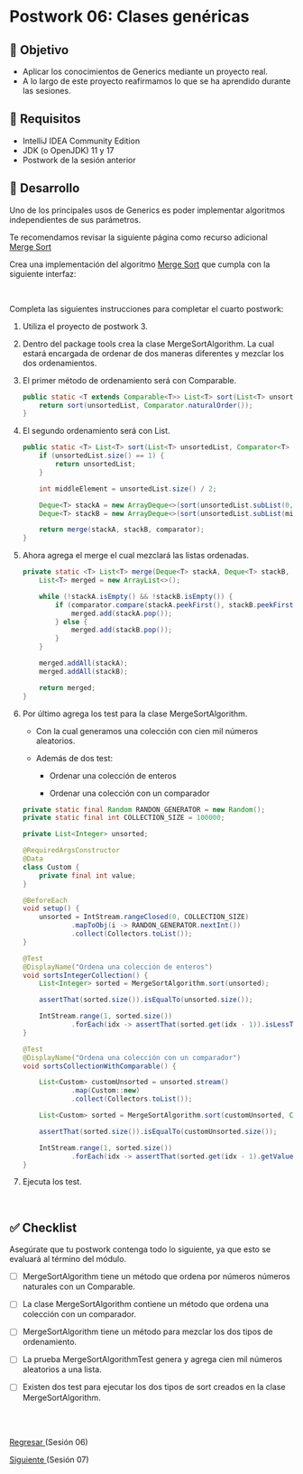 # Postwork 06: Clases genéricas

## 🎩 Objetivo

- Aplicar los conocimientos de Generics mediante un proyecto real.
- A lo largo de este proyecto reafirmamos lo que se ha aprendido durante las sesiones.

## 🎯 Requisitos 

- IntelliJ IDEA Community Edition
- JDK (o OpenJDK) 11 y 17
- Postwork de la sesión anterior

## 🚀 Desarrollo

Uno de los principales usos de Generics es poder implementar algoritmos independientes de sus parámetros.

Te recomendamos revisar la siguiente página como recurso adicional [Merge Sort](https://www.tutorialspoint.com/data_structures_algorithms/merge_sort_algorithm.htm)



Crea una implementación del algoritmo [Merge Sort](https://www.tutorialspoint.com/data_structures_algorithms/merge_sort_algorithm.htm) que cumpla con la siguiente interfaz:

<br/>

Completa las siguientes instrucciones para completar el cuarto postwork:

1. Utiliza el proyecto de postwork 3.

2. Dentro del package tools crea la clase MergeSortAlgorithm. La cual estará encargada de ordenar de dos maneras diferentes y mezclar los dos ordenamientos.

3. El primer método de ordenamiento será con Comparable<t>.

    ```java
    public static <T extends Comparable<T>> List<T> sort(List<T> unsortedList) {
        return sort(unsortedList, Comparator.naturalOrder());
    }
    ```

4. El segundo ordenamiento será con List<T>.

    ```java
    public static <T> List<T> sort(List<T> unsortedList, Comparator<T> comparator) {
        if (unsortedList.size() == 1) {
            return unsortedList;
        }

        int middleElement = unsortedList.size() / 2;

        Deque<T> stackA = new ArrayDeque<>(sort(unsortedList.subList(0, middleElement), comparator));
        Deque<T> stackB = new ArrayDeque<>(sort(unsortedList.subList(middleElement, unsortedList.size()), comparator));

        return merge(stackA, stackB, comparator);
    }
    ```

5. Ahora agrega el merge el cual mezclará las listas ordenadas.

    ```java
    private static <T> List<T> merge(Deque<T> stackA, Deque<T> stackB, Comparator<T> comparator) {
        List<T> merged = new ArrayList<>();

        while (!stackA.isEmpty() && !stackB.isEmpty()) {
            if (comparator.compare(stackA.peekFirst(), stackB.peekFirst()) < 0) {
                merged.add(stackA.pop());
            } else {
                merged.add(stackB.pop());
            }
        }

        merged.addAll(stackA);
        merged.addAll(stackB);

        return merged;
    }
    ```

6. Por último agrega los test para la clase MergeSortAlgorithm.

    - Con la cual generamos una colección con cien mil números aleatorios.
    
    - Además de dos test:
    
        - Ordenar una colección de enteros
        
        - Ordenar una colección con un comparador

    ```java
    private static final Random RANDON_GENERATOR = new Random();
    private static final int COLLECTION_SIZE = 100000;

    private List<Integer> unsorted;

    @RequiredArgsConstructor
    @Data
    class Custom {
        private final int value;
    }

    @BeforeEach
    void setup() {
        unsorted = IntStream.rangeClosed(0, COLLECTION_SIZE)
                .mapToObj(i -> RANDON_GENERATOR.nextInt())
                .collect(Collectors.toList());
    }

    @Test
    @DisplayName("Ordena una colección de enteros")
    void sortsIntegerCollection() {
        List<Integer> sorted = MergeSortAlgorithm.sort(unsorted);

        assertThat(sorted.size()).isEqualTo(unsorted.size());

        IntStream.range(1, sorted.size())
                .forEach(idx -> assertThat(sorted.get(idx - 1)).isLessThanOrEqualTo(sorted.get(idx)));
    }

    @Test
    @DisplayName("Ordena una colección con un comparador")
    void sortsCollectionWithComparable() {

        List<Custom> customUnsorted = unsorted.stream()
                .map(Custom::new)
                .collect(Collectors.toList());

        List<Custom> sorted = MergeSortAlgorithm.sort(customUnsorted, Comparator.comparingInt(Custom::getValue));

        assertThat(sorted.size()).isEqualTo(customUnsorted.size());

        IntStream.range(1, sorted.size())
                .forEach(idx -> assertThat(sorted.get(idx - 1).getValue()).isLessThanOrEqualTo(sorted.get(idx).getValue()));
    }
    ```

7. Ejecuta los test.

<br/>

## ✅ Checklist 

Asegúrate que tu postwork contenga todo lo siguiente, ya que esto se evaluará al término del módulo.

- [ ] MergeSortAlgorithm tiene un método que ordena por números números naturales con un Comparable<t>.

- [ ] La clase MergeSortAlgorithm contiene un método que ordena una colección con un comparador.

- [ ] MergeSortAlgorithm tiene un método para mezclar los dos tipos de ordenamiento.

- [ ] La prueba MergeSortAlgorithmTest genera y agrega cien mil números aleatorios a una lista.

- [ ] Existen dos test para ejecutar los dos tipos de sort creados en la clase MergeSortAlgorithm.


<br/>
<br/>

[Regresar ](../Readme.md)(Sesión 06)

[Siguiente ](../../Sesion-07/Readme.md)(Sesión 07)